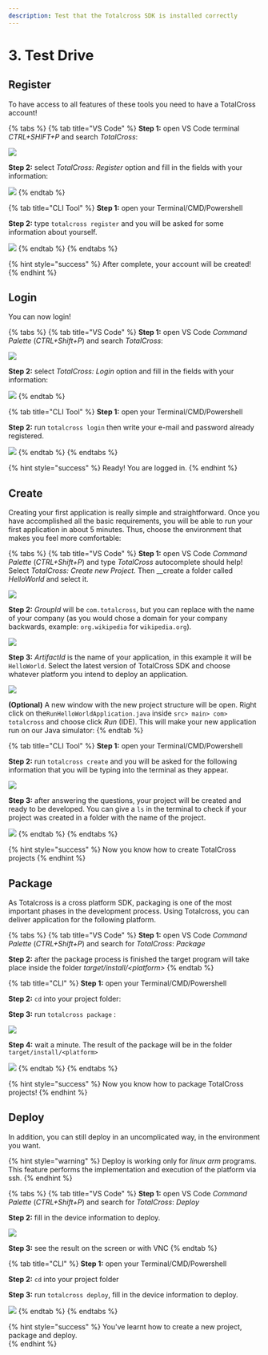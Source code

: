 ```yaml
---
description: Test that the Totalcross SDK is installed correctly
---
```


# 3. Test Drive

## Register

To have access to all features of these tools you need to have a TotalCross account!

{% tabs %}
{% tab title="VS Code" %}
**Step 1:** open VS Code terminal _CTRL+SHIFT+P_ and search _TotalCross_:

![](../.gitbook/assets/register1.gif)

**Step 2:** select _TotalCross: Register_ option and fill in the fields with your information:

![](../.gitbook/assets/register2.gif)
{% endtab %}

{% tab title="CLI Tool" %}
**Step 1:** open your Terminal/CMD/Powershell

**Step 2:** type `totalcross register` and you will be asked for some information about yourself. 

![](../.gitbook/assets/image%20%281%29.png)
{% endtab %}
{% endtabs %}

{% hint style="success" %}
After complete, your account will be created!
{% endhint %}

## Login

You can now login!

{% tabs %}
{% tab title="VS Code" %}
**Step 1:** open VS Code _Command Palette_ \(_CTRL+Shift+P_\) and search _TotalCross_:

![](../.gitbook/assets/register1.gif)

**Step 2:** select _TotalCross: Login_ option and fill in the fields with your information:

![](../.gitbook/assets/login%20%281%29.gif)
{% endtab %}

{% tab title="CLI Tool" %}
**Step 1:** open your Terminal/CMD/Powershell

**Step 2:** run `totalcross login` then write your e-mail and password already registered. 

![](../.gitbook/assets/image%20%2873%29.png)
{% endtab %}
{% endtabs %}

{% hint style="success" %}
Ready! You are logged in.
{% endhint %}

## Create

Creating your first application is really simple and straightforward. Once you have accomplished all the basic requirements, you will be able to run your first application in about 5 minutes. Thus, choose the environment that makes you feel more comfortable:

{% tabs %}
{% tab title="VS Code" %}
**Step 1:** open VS Code _Command Palette_ \(_CTRL+Shift+P_\) and type _TotalCross_ autocomplete should help! Select _TotalCross: Create new Project._ Then __create a folder called _HelloWorld_ and select it.

![](../.gitbook/assets/create1.gif)

**Step 2:** _GroupId_ will be `com.totalcross`, but you can replace with the name of your company \(as you would chose a domain for your company backwards, example: `org.wikipedia` for `wikipedia.org`\).

![](../.gitbook/assets/create2.gif)

**Step 3:** _ArtifactId_ is the name of your application, in this example it will be `HelloWorld`. Select the latest version of TotalCross SDK and choose whatever platform you intend to deploy an application.

![](../.gitbook/assets/create3.gif)

**\(Optional\)** A new window with the new project structure will be open. Right click on the`RunHelloWorldApplication.java` inside `src> main> com> totalcross` and choose click _Run_ \(IDE\). This will make your new application run on our Java simulator:
{% endtab %}

{% tab title="CLI Tool" %}
**Step 1:** open your Terminal/CMD/Powershell

**Step 2:** run `totalcross create` and you will be asked for the following information that you will be typing into the terminal as they appear.

![](../.gitbook/assets/image%20%2886%29.png)

**Step 3:** after answering the questions, your project will be created and ready to be developed. You can give a `ls` in the terminal to check if your project was created in a folder with the name of the project.

![](../.gitbook/assets/image%20%2861%29.png)
{% endtab %}
{% endtabs %}

{% hint style="success" %}
Now you know how to create TotalCross projects
{% endhint %}

## Package

As Totalcross is a cross platform SDK, packaging is one of the most important phases in the development process. Using Totalcross, you can deliver application for the following platform.

{% tabs %}
{% tab title="VS Code" %}
**Step 1:** open VS Code _Command Palette_ \(_CTRL+Shift+P_\) and search for _TotalCross_: _Package_

**Step 2:** after the package process is finished the target program will take place inside the folder _target/install/&lt;platform&gt;_
{% endtab %}

{% tab title="CLI" %}
**Step 1:** open your Terminal/CMD/Powershell

**Step 2:** `cd` into your project folder:

**Step 3:** run `totalcross package` :

![](../.gitbook/assets/image%20%2829%29.png)

**Step 4:** wait a minute. The result of the package will be in the folder `target/install/<platform>`

![](../.gitbook/assets/image%20%2850%29.png)
{% endtab %}
{% endtabs %}

{% hint style="success" %}
Now you know how to package TotalCross projects!
{% endhint %}

## Deploy

In addition, you can still deploy in an uncomplicated way, in the environment you want.

{% hint style="warning" %}
Deploy is working only for _linux arm_ programs. This feature performs the implementation and execution of the platform via ssh.
{% endhint %}

{% tabs %}
{% tab title="VS Code" %}
**Step 1:** open VS Code _Command Palette_ \(_CTRL+Shift+P_\) and search for _TotalCross_: _Deploy_

**Step 2:** fill in the device information to deploy.

![](../.gitbook/assets/deployplugin%20%281%29.gif)

**Step 3:** see the result on the screen or with VNC
{% endtab %}

{% tab title="CLI" %}
**Step 1:** open your Terminal/CMD/Powershell

**Step 2:** `cd` into your project folder

**Step 3:** run `totalcross deploy`, fill in the device information to deploy.

![](../.gitbook/assets/image%20%2875%29.png)
{% endtab %}
{% endtabs %}

{% hint style="success" %}
You've learnt how to create a new project, package and deploy.  
{% endhint %}




